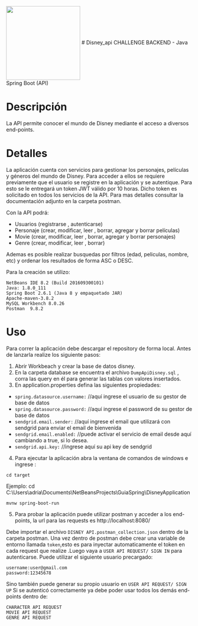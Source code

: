 <img align="center" height="200px" width="200px" src="https://www.alkemy.org/static/media/alkemyLogo.2daef856.svg">
# Disney_api
CHALLENGE BACKEND - Java Spring Boot (API)

# Descripción
La API permite conocer el mundo de Disney mediante el acceso a diversos end-points.
# Detalles

La aplicación cuenta con servicios para gestionar los personajes, películas y géneros del mundo de Disney.
Para acceder a ellos se requiere previamente que el usuario se registre en la aplicación y se autentique. Para esto se le entregará un token JWT válido por 10 horas.
Dicho token es solicitado en todos los servicios de la API. Para mas detalles consultar la documentación adjunto en la carpeta postman.

Con la API podrá:
- Usuarios (registrarse , autenticarse)
- Personaje (crear, modificar, leer , borrar, agregar y borrar películas)
- Movie (crear, modificar, leer , borrar, agregar y borrar personajes)
- Genre (crear, modificar, leer , borrar)

Ademas es posible realizar busquedas por filtros (edad, peliculas, nombre, etc) y ordenar los resultados de forma ASC o DESC.

Para la creación se utilizo:
```
NetBeans IDE 8.2 (Build 201609300101)
Java: 1.8.0_111  
Spring Boot 2.6.1 (Java 8 y empaquetado JAR)
Apache-maven-3.8.2
MySQL Workbench 8.0.26
Postman  9.8.2
```

# Uso
Para correr la aplicación debe descargar el repository de forma local. Antes de lanzarla realize los siguiente pasos:

1. Abrir Workbeach y crear la base de datos disney.
2. En la carpeta database se encuentra el archivo `DumpApiDisney.sql` , corra las query en él para generar las tablas con valores insertados.
3. En application.properties defina las siguientes propiedades:

- `spring.datasource.username:` //aquí ingrese el usuario de su gestor de base de datos
- `spring.datasource.password:` //aquí ingrese el password de su gestor de base de datos
- `sendgrid.email.sender:` //aquí ingrese el email que utilizará con sendgrid para enviar el email de bienvenida
- `sendgrid.email.enabled:`   //puede activar el servicio de email desde aquí cambiando a true, si lo desea.
- `sendgrid.api.key:`  //ingrese aquí su api key de sendgrid
 
4. Para ejecutar la aplicación abra la ventana de comandos de windows e ingrese :
```
cd target
```
Ejemplo:
cd C:\Users\adria\Documents\NetBeansProjects\GuiaSpring\DisneyApplication

```
mvnw spring-boot-run
```

5. Para probar la aplicación puede utilizar postman y acceder a los end-points, la url para las requests es http://localhost:8080/

Debe importar el archivo `DISNEY API.postman_collection.json` dentro de la carpeta postman. Una vez dentro de postman debe crear una variable de entorno llamada `token`,esto es  para inyectar automaticamente el token en cada request que realize .Luego vaya a `USER API REQUEST/ SIGN IN` para autenticarse. Puede utilizar el siguiente usuario precargado:
```
username:user@gmail.com
password:12345678
```
Sino también puede generar su propio usuario en `USER API REQUEST/ SIGN UP`
Si se autenticó correctamente ya debe poder usar todos los demás end-points dentro de:
```
CHARACTER API REQUEST
MOVIE API REQUEST
GENRE API REQUEST
```

